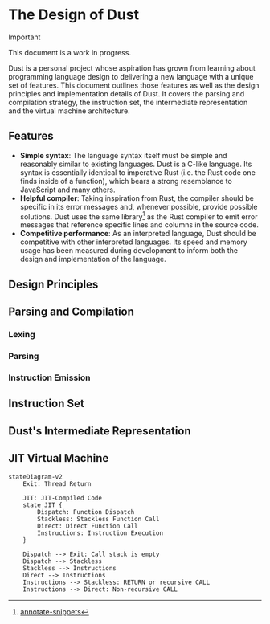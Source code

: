 # The Design of Dust

> [!IMPORTANT]
>
> This document is a work in progress.

Dust is a personal project whose aspiration has grown from learning about programming language design to delivering a new language with a unique set of features. This document outlines those features as well as the design principles and implementation details of Dust. It covers the parsing and compilation strategy, the instruction set, the intermediate representation and the virtual machine architecture.

## Features

- **Simple syntax**: The language syntax itself must be simple and reasonably similar to existing languages. Dust is a C-like language. Its syntax is essentially identical to imperative Rust (i.e. the Rust code one finds inside of a function), which bears a strong resemblance to JavaScript and many others.
- **Helpful compiler**: Taking inspiration from Rust, the compiler should be specific in its error messages and, whenever possible, provide possible solutions. Dust uses the same library[^1] as the Rust compiler to emit error messages that reference specific lines and columns in the source code.
- **Competitive performance**: As an interpreted language, Dust should be competitive with other interpreted languages. Its speed and memory usage has been measured during development to inform
both the design and implementation of the language.

## Design Principles

## Parsing and Compilation

### Lexing

### Parsing

### Instruction Emission

## Instruction Set

## Dust's Intermediate Representation

## JIT Virtual Machine

```mermaid
stateDiagram-v2
    Exit: Thread Return

    JIT: JIT-Compiled Code
    state JIT {
        Dispatch: Function Dispatch
        Stackless: Stackless Function Call
        Direct: Direct Function Call
        Instructions: Instruction Execution
    }

    Dispatch --> Exit: Call stack is empty
    Dispatch --> Stackless
    Stackless --> Instructions
    Direct --> Instructions
    Instructions --> Stackless: RETURN or recursive CALL
    Instructions --> Direct: Non-recursive CALL
```

[^1]: [annotate-snippets](https://crates.io/crates/annotate-snippets)
